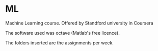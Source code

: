 # ML
Machine Learning course. Offered by Standford university in Coursera

The software used was octave (Matlab's free licence).

The folders inserted are the assignments per week. 
